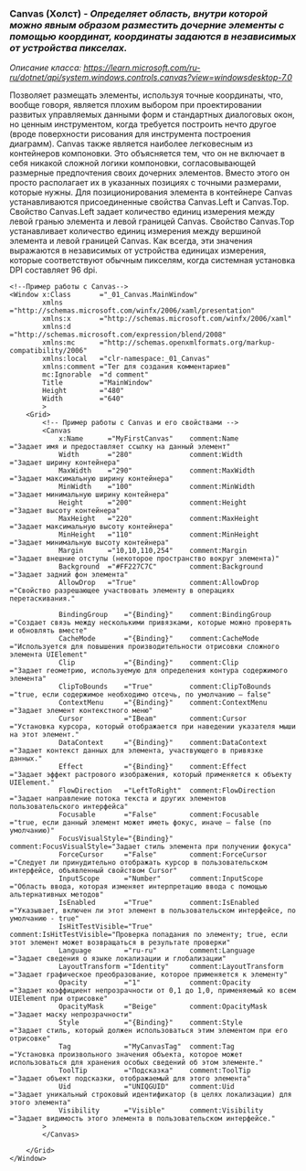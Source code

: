### Canvas (Холст) - *Определяет область, внутри которой можно явным образом разместить дочерние элементы с помощью координат, координаты задаются в независимых от устройства пикселах.*
*Описание класса: https://learn.microsoft.com/ru-ru/dotnet/api/system.windows.controls.canvas?view=windowsdesktop-7.0*

Позволяет размещать элементы, используя точные координаты, что, вообще говоря, является плохим выбором при проектировании развитых управляемых данными форм и стандартных диалоговых окон, но ценным инструментом, когда требуется построить нечто другое (вроде поверхности рисования для инструмента построения диаграмм). Canvas также является наиболее легковесным из контейнеров компоновки. Это объясняется тем, что он не включает в себя никакой сложной логики компоновки, согласовывающей размерные предпочтения своих дочерних элементов. Вместо этого он просто располагает их в указанных позициях с точными размерами, которые нужны. Для позиционирования элемента в контейнере Canvas устанавливаются присоединенные свойства Canvas.Left и Canvas.Top. Свойство Canvas.Left задает количество единиц измерения между левой гранью элемента и левой границей Canvas. Свойство Canvas.Top устанавливает количество единиц измерения между вершиной элемента и левой границей Canvas. Как всегда, эти значения выражаются в независимых от устройства единицах измерения, которые соответствуют обычным пикселям, когда системная установка DPI составляет 96 dpi. 

~~~ XAML
<!--Пример работы с Canvas-->
<Window x:Class       ="_01_Canvas.MainWindow"
        xmlns         ="http://schemas.microsoft.com/winfx/2006/xaml/presentation"
        xmlns:x       ="http://schemas.microsoft.com/winfx/2006/xaml"
        xmlns:d       ="http://schemas.microsoft.com/expression/blend/2008"
        xmlns:mc      ="http://schemas.openxmlformats.org/markup-compatibility/2006"
        xmlns:local   ="clr-namespace:_01_Canvas"
        xmlns:comment ="Тег для создания комментариев"
        mc:Ignorable  ="d comment"
        Title         ="MainWindow"
        Height        ="480"
        Width         ="640"
        >
    <Grid>
        <!-- Пример работы с Canvas и его свойствами -->
        <Canvas
            x:Name      ="MyFirstCanvas"    comment:Name        ="Задает имя и предоставляет ссылку на данный элемент"
            Width       ="280"              comment:Width       ="Задает ширину контейнера"
            MaxWidth    ="290"              comment:MaxWidth    ="Задает максимальную ширину контейнера"
            MinWidth    ="100"              comment:MinWidth    ="Задает минимальную ширину контейнера"
            Height      ="200"              comment:Height      ="Задает высоту контейнера"
            MaxHeight   ="220"              comment:MaxHeight   ="Задает максимальную высоту контейнера"
            MinHeight   ="110"              comment:MinHeight   ="Задает минимальную высоту контейнера"
            Margin      ="10,10,110,254"    comment:Margin      ="Задает внешние отступы (некоторое пространство вокруг элемента)"
            Background  ="#FF227C7C"        comment:Background  ="Задает задний фон элемента"
            AllowDrop   ="True"             comment:AllowDrop   ="Свойство разрешающее участвовать элементу в операциях перетаскивания."
            
            BindingGroup    ="{Binding}"    comment:BindingGroup    ="Создает связь между несколькими привязками, которые можно проверять и обновлять вместе"
            CacheMode       ="{Binding}"    comment:CacheMode       ="Используется для повышения производительности отрисовки сложного элемента UIElement"
            Clip            ="{Binding}"    comment:Clip            ="Задает геометрию, используемую для определения контура содержимого элемента"
            ClipToBounds    ="True"         comment:ClipToBounds    ="true, если содержимое необходимо отсечь, по умолчанию — false"
            ContextMenu     ="{Binding}"    comment:ContextMenu     ="Задает элемент контекстного меню"
            Cursor          ="IBeam"        comment:Cursor          ="Установка курсора, который отображается при наведении указателя мыши на этот элемент."
            DataContext     ="{Binding}"    comment:DataContext     ="Задает контекст данных для элемента, участвующего в привязке данных."
            Effect          ="{Binding}"    comment:Effect          ="Задает эффект растрового изображения, который применяется к объекту UIElement."
            FlowDirection   ="LeftToRight"  comment:FlowDirection   ="Задает направление потока текста и других элементов пользовательского интерфейса"
            Focusable       ="False"        comment:Focusable       ="true, если данный элемент может иметь фокус, иначе — false (по умолчанию)"
            FocusVisualStyle="{Binding}"    comment:FocusVisualStyle="Задает стиль элемента при получении фокуса"
            ForceCursor     ="False"        comment:ForceCursor     ="Следует ли принудительно отображать курсор в пользовательском интерфейсе, объявленный свойством Cursor"
            InputScope      ="Number"       comment:InputScope      ="Область ввода, которая изменяет интерпретацию ввода с помощью альтернативных методов"
            IsEnabled       ="True"         comment:IsEnabled       ="Указывает, включен ли этот элемент в пользовательском интерфейсе, по умолчанию - true"
            IsHitTestVisible="True"         comment:IsHitTestVisible="Проверка попадания по элементу; true, если этот элемент может возвращаться в результате проверки"
            Language        ="ru-ru"        comment:Language        ="Задает сведения о языке локализации и глобализации"         
            LayoutTransform ="Identity"     comment:LayoutTransform ="Задает графическое преобразование, которое применяется к элементу"
            Opacity         ="1"            comment:Opacity         ="Задает коэффициент непрозрачности от 0,1 до 1,0, применяемый ко всем UIElement при отрисовке"
            OpacityMask     ="Beige"        comment:OpacityMask     ="Задает маску непрозрачности"
            Style           ="{Binding}"    comment:Style           ="Задает стиль, который должен использоваться этим элементом при его отрисовке"
            Tag             ="MyCanvasTag"  comment:Tag             ="Установка произвольного значения объекта, которое может использоваться для хранения особых сведений об этом элементе."
            ToolTip         ="Подсказка"    comment:ToolTip         ="Задает объект подсказки, отображаемый для этого элемента"
            Uid             ="UNIQGUID"     comment:Uid             ="Задает уникальный строковый идентификатор (в целях локализации) для этого элемента"
            Visibility      ="Visible"      comment:Visibility      ="Задает видимость этого элемента в пользовательском интерфейсе."
        >            
        </Canvas>

    </Grid>
</Window>
~~~
